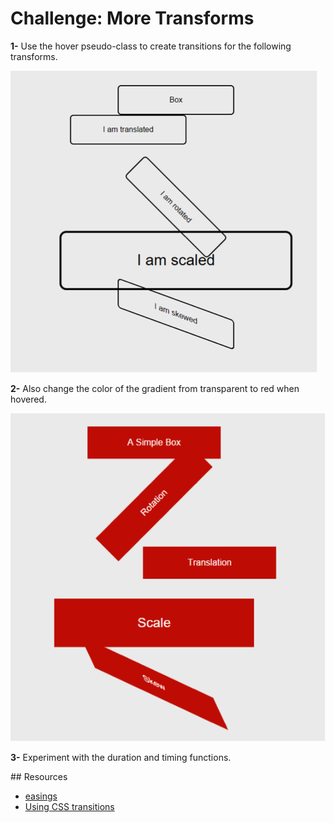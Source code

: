 # Challenge: More Transforms

**1-**  Use the hover pseudo-class to create transitions for the following transforms.

![transforms](img/transforms1.png)

**2-**  Also change the color of the gradient from transparent to red when hovered.

![transforms](img/transforms2.png)

**3-**  Experiment with the duration and timing functions. 

## Resources

- [easings](http://easings.net/)
- [Using CSS transitions](https://developer.mozilla.org/en-US/docs/Web/Guide/CSS/Using_CSS_transitions)
